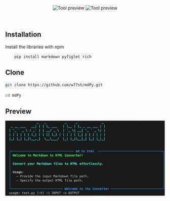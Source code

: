 <div align="center">
<img title="a title" alt="Tool preview" src="https://user-images.githubusercontent.com/74038190/212257468-1e9a91f1-b626-4baa-b15d-5c385dfa7ed2.gif" width="100">

<img title="a title" alt="Tool preview" src="https://user-images.githubusercontent.com/74038190/212257472-08e52665-c503-4bd9-aa20-f5a4dae769b5.gif" width="100">

</div>
</br>
</br>

## Installation

Install the libraries  with npm

```bash
    pip install markdown pyfiglet rich
```
## Clone 

```bash
git clone https://github.com/w77sh/mdPy.git

cd mdPy
```


## Preview

<img title="a title" alt="Tool preview" src="/preview/image.png">
